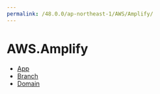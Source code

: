 ```yaml
---
permalink: /48.0.0/ap-northeast-1/AWS/Amplify/
---
```


# AWS.Amplify



* [App](App.md)
* [Branch](Branch.md)
* [Domain](Domain.md)